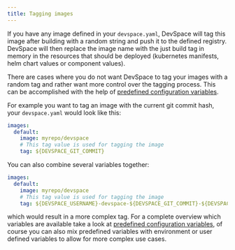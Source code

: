 ```yaml
---
title: Tagging images
---
```


If you have any image defined in your `devspace.yaml`, DevSpace will tag this image after building with a random string and push it to the defined registry. DevSpace will then replace the image name with the just build tag in memory in the resources that should be deployed (kubernetes manifests, helm chart values or component values).  

There are cases where you do not want DevSpace to tag your images with a random tag and rather want more control over the tagging process. This can be accomplished with the help of [predefined configuration variables](/docs/configuration/variables#predefined-variables).  

For example you want to tag an image with the current git commit hash, your `devspace.yaml` would look like this:
```yaml
images:
  default:
    image: myrepo/devspace
    # This tag value is used for tagging the image 
    tag: ${DEVSPACE_GIT_COMMIT}
```

You can also combine several variables together:

```yaml
images:
  default:
    image: myrepo/devspace
    # This tag value is used for tagging the image 
    tag: ${DEVSPACE_USERNAME}-devspace-${DEVSPACE_GIT_COMMIT}-${DEVSPACE_RANDOM}
```

which would result in a more complex tag. For a complete overview which variables are available take a look at [predefined configuration variables](/docs/configuration/variables#predefined-variables), of course you can also mix predefined variables with environment or user defined variables to allow for more complex use cases.  

